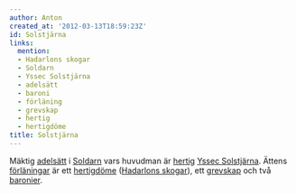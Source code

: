 ```yaml
---
author: Anton
created_at: '2012-03-13T18:59:23Z'
id: Solstjärna
links:
  mention:
  - Hadarlons skogar
  - Soldarn
  - Yssec Solstjärna
  - adelsätt
  - baroni
  - förläning
  - grevskap
  - hertig
  - hertigdöme
title: Solstjärna
---
```


Mäktig [adelsätt] i [Soldarn] vars huvudman är [hertig][] [Yssec Solstjärna]. Ättens [förläningar]
är ett [hertigdöme] ([Hadarlons skogar]), ett [grevskap] och två [baronier].

  [adelsätt]: adelsätt
  [Soldarn]: Soldarn
  [hertig]: hertig
  [Yssec Solstjärna]: Yssec_Solstjärna
  [förläningar]: förläning
  [hertigdöme]: hertigdöme
  [Hadarlons skogar]: Hadarlons_skogar
  [grevskap]: grevskap
  [baronier]: baroni
